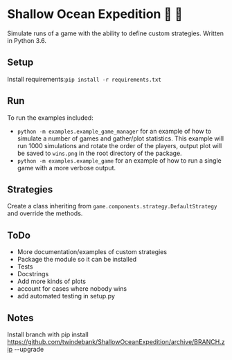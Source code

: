 # Shallow Ocean Expedition :ocean: :ship:

Simulate runs of a game with the ability to define custom strategies. 
Written in Python 3.6.

## Setup
Install requirements:`pip install -r requirements.txt`

## Run
To run the examples included: 
- `python -m examples.example_game_manager` for an example of 
how to simulate a number of games and gather/plot statistics. 
This example will run 1000 simulations and rotate the order of the players, output plot will be saved to `wins.png` in the root directory of the package.
- `python -m examples.example_game` for an example of how to 
run a single game with a more verbose output.

## Strategies
Create a class inheriting from `game.components.strategy.DefaultStrategy` and override the methods.


## ToDo
- More documentation/examples of custom strategies
- Package the module so it can be installed
- Tests
- Docstrings
- Add more kinds of plots
- account for cases where nobody wins
- add automated testing in setup.py

## Notes
Install branch with pip install https://github.com/twindebank/ShallowOceanExpedition/archive/BRANCH.zip --upgrade
